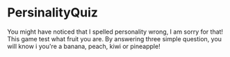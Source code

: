 # PersinalityQuiz

You might have noticed that I spelled personality wrong, I am sorry for that! This game test what fruit you are. 
By answering three simple question, you will know i you're a banana, peach, kiwi or pineapple!
